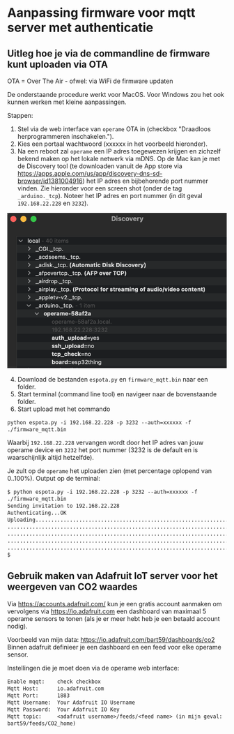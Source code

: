 # Aanpassing firmware voor mqtt server met authenticatie

## Uitleg hoe je via de commandline de firmware kunt uploaden via OTA

OTA = Over The Air - ofwel: via WiFi de firmware updaten

De onderstaande procedure werkt voor MacOS. Voor Windows zou het ook kunnen werken met kleine aanpassingen.


Stappen:
1. Stel via de web interface van ```operame``` OTA in (checkbox "Draadloos herprogrammeren inschakelen.").
2. Kies een portaal wachtwoord (xxxxxx in het voorbeeld hieronder).
3. Na een reboot zal ```operame``` een IP adres toegewezen krijgen en zichzelf bekend maken op het lokale netwerk via mDNS. Op de Mac kan je met de Discovery tool (te downloaden vanuit de App store via https://apps.apple.com/us/app/discovery-dns-sd-browser/id1381004916) het IP adres en bijbehorende port nummer vinden. Zie hieronder voor een screen shot (onder de tag ```_arduino._tcp```). Noteer het IP adres en port nummer (in dit geval ```192.168.22.228``` en ```3232```).

![Discovery Tool](Discovery_tool.png?raw=true "Discovery tool output")

4. Download de bestanden ```espota.py``` en ```firmware_mqtt.bin``` naar een folder.
5. Start terminal (command line tool) en navigeer naar de bovenstaande folder.
6. Start upload met het commando

````
python espota.py -i 192.168.22.228 -p 3232 --auth=xxxxxx -f ./firmware_mqtt.bin 
````

Waarbij ```192.168.22.228``` vervangen wordt door het IP adres van jouw operame device en ```3232``` het port nummer (3232 is de default en is waarschijnlijk altijd hetzelfde).

Je zult op de ```operame``` het uploaden zien (met percentage oplopend van 0..100%). Output op de terminal:
````
$ python espota.py -i 192.168.22.228 -p 3232 --auth=xxxxxx -f ./firmware_mqtt.bin 
Sending invitation to 192.168.22.228 
Authenticating...OK
Uploading.........................................................................................................
..................................................................................................................
..................................................................................................................
..................................................................................................................
.....................................................................................................
$ 
````

## Gebruik maken van Adafruit IoT server voor het weergeven van CO2 waardes

Via https://accounts.adafruit.com/ kun je een gratis account aanmaken om vervolgens via https://io.adafruit.com een dashboard van maximaal 5 operame sensors te tonen (als je er meer hebt heb je een betaald account nodig).

Voorbeeld van mijn data: https://io.adafruit.com/bart59/dashboards/co2
Binnen adafruit definieer je een dashboard en een feed voor elke operame sensor.

Instellingen die je moet doen via de operame web interface:

````
Enable mqqt: 	check checkbox
Mqtt Host:		io.adafruit.com
Mqtt Port:		1883
Mqtt Username: 	Your Adafruit IO Username
Mqtt Password:	Your Adafruit IO Key
Mqtt topic: 	<adafruit username>/feeds/<feed name> (in mijn geval: bart59/feeds/CO2_home)
````

